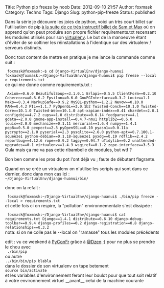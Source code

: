 Title: Python pip freeze by noob
Date: 2012-09-10 21:57
Author: foxmask
Category: Techno
Tags: Django
Slug: python-pip-freeze
Status: published

Dans la série je découvre les joies de python, voici un très court
billet sur l'utilisation de pip [à la suite de ce très instructif billet
de Sam et Max](http://sametmax.com/votre-python-aime-les-pip/) où on
apprend qu'on peut produire son propre fichier requirements.txt
recensant les modules utilisés pour son
[virtualenv](http://pypi.python.org/pypi/virtualenv). Le but de la
manoeuvre étant d'éviter de se coltiner les réinstallations à
l'identique sur des virtualenv / serveurs distincts.

Donc tout content de mettre en pratique je me lance la commande comme
suit :  

` foxmask@foxmask:~$ cd Django-VirtualEnv/django-huanui foxmask@foxmask:~/Django-VirtualEnv/django-huanui$ pip freeze --local > requirements.txt`  
ce qui me donne comme requirements.txt :  

` Axiom==0.6.0 BeautifulSoup==3.1.0.1 Brlapi==0.5.5 ClientForm==0.2.10 Coherence==0.6.6.2 Epsilon==0.6.0 GnuPGInterface==0.3.2 Louie==1.1 Mako==0.3.4 MarkupSafe==0.9.2 MySQL-python==1.2.2 Nevow==0.10.0 PAM==0.4.2 PIL==1.1.7 PyOpenGL==3.0.1b2 Twisted-Conch==10.1.0 Twisted-Core==10.1.0 Twisted-Web==10.1.0 apt-xapian-index==0.41 chardet==2.0.1 configobj==4.7.2 cups==1.0 distribute==0.6.14 feedparser==4.1 gdata==2.0.8 gnome-app-install==0.4.7-nmu1 httplib2==0.6.0 louis==2.0.0 mechanize==0.1.11 mercurial==1.6.4 numpy==1.4.1 pep8==0.5.0 pexpect==2.3 pyOpenSSL==0.10 pyasn1==0.0.11a pycrypto==2.1.0 pyserial==2.3 pysqlite==2.6.0 python-apt==0.7.100.1-squeeze1 python-debian==0.1.18-squeeze1 pyxdg==0.19 rdflib==2.4.2 reportbug==4.12.6 rope==0.9.2 tagpy==0.94.7 uTidylib==0.2 unattended-upgrades==0.1 virtualenv==1.4.9 wsgiref==0.1.2 zope.interface==3.5.3`  
Oula mais ça me va pas cette ribambelle de modules, but wtf ?

Bon ben comme les pros du pot l'ont déjà vu ; faute de débutant
flagrante.

Quand on se créé un virtualenv on n'utilise les scripts qui sont dans ce
dernier, donc dans mon cas ici :  
`~/Django-VirtualEnv/django-huanui/bin/`

donc on la refait :  

` foxmask@foxmask:~/Django-VirtualEnv/django-huanui$ ./bin/pip freeze --local > requirements.txt`  
et cette fois ci on respire, la "pollution" environnementale s'est
dissipée :  

` foxmask@foxmask:~/Django-VirtualEnv/django-huanui$ cat requirements.txt Django==1.4.1 distribute==0.6.10 django-debug-toolbar==0.9.4 django-profiles==0.2 django-registration==0.8 django-relationships==0.3.2`  
nota: si on ne colle pas le --local on "ramasse" tous les modules
précédents

edit : vu ce weekend à [PyConFr](http://www.pycon.fr/ "PynConFr") grâce
à [@Dzen](http://twitter.com/dzen) ;) pour ne plus se prendre le chou
avec  
` ./bin/pip`  
ou autre  
`../bin/bin/pip blabla `  
dans le dossier de son virtualenv on tape betement  
`source bin/activate`  
et les variables d'environnement feront leur boulot pour que tout soit
relatif à votre environnement virtuel \_\_avant\_\_ celui de la machine
courante

